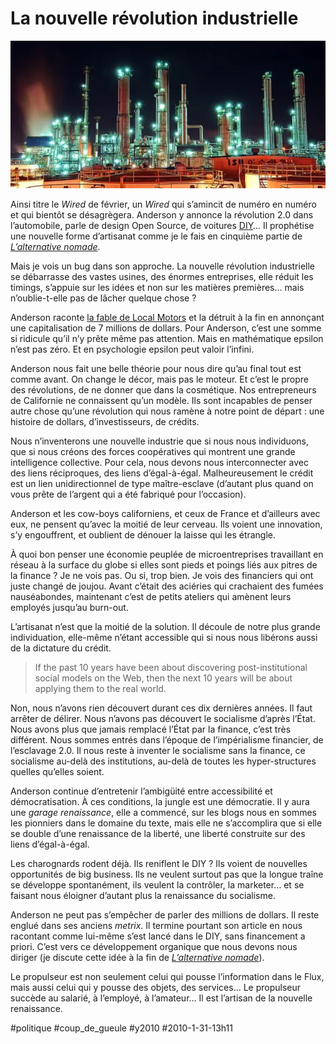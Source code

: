 # La nouvelle révolution industrielle

![](_i/880988398_a102b90f8b1.webp)

Ainsi titre le *Wired* de février, un *Wired* qui s’amincit de numéro en numéro et qui bientôt se désagrègera. Anderson y annonce la révolution 2.0 dans l’automobile, parle de design Open Source, de voitures [DIY](http://fr.wikipedia.org/wiki/Do_it_yourself)… Il prophétise une nouvelle forme d’artisanat comme je le fais en cinquième partie de *[L’alternative nomade](../../books/alternative-nomade.md)*.

Mais je vois un bug dans son approche. La nouvelle révolution industrielle se débarrasse des vastes usines, des énormes entreprises, elle réduit les timings, s’appuie sur les idées et non sur les matières premières… mais n’oublie-t-elle pas de lâcher quelque chose ?

Anderson raconte [la fable de Local Motors](http://www.wired.com/magazine/2010/01/ff_newrevolution) et la détruit à la fin en annonçant une capitalisation de 7 millions de dollars. Pour Anderson, c’est une somme si ridicule qu’il n’y prête même pas attention. Mais en mathématique epsilon n’est pas zéro. Et en psychologie epsilon peut valoir l’infini.

Anderson nous fait une belle théorie pour nous dire qu’au final tout est comme avant. On change le décor, mais pas le moteur. Et c’est le propre des révolutions, de ne donner que dans la cosmétique. Nos entrepreneurs de Californie ne connaissent qu’un modèle. Ils sont incapables de penser autre chose qu’une révolution qui nous ramène à notre point de départ : une histoire de dollars, d’investisseurs, de crédits.

Nous n’inventerons une nouvelle industrie que si nous nous individuons, que si nous créons des forces coopératives qui montrent une grande intelligence collective. Pour cela, nous devons nous interconnecter avec des liens réciproques, des liens d’égal-à-égal. Malheureusement le crédit est un lien unidirectionnel de type maître-esclave (d’autant plus quand on vous prête de l’argent qui a été fabriqué pour l’occasion).

Anderson et les cow-boys californiens, et ceux de France et d’ailleurs avec eux, ne pensent qu’avec la moitié de leur cerveau. Ils voient une innovation, s’y engouffrent, et oublient de dénouer la laisse qui les étrangle.

À quoi bon penser une économie peuplée de microentreprises travaillant en réseau à la surface du globe si elles sont pieds et poings liés aux pitres de la finance ? Je ne vois pas. Ou si, trop bien. Je vois des financiers qui ont juste changé de joujou. Avant c’était des aciéries qui crachaient des fumées nauséabondes, maintenant c’est de petits ateliers qui amènent leurs employés jusqu’au burn-out.

L’artisanat n’est que la moitié de la solution. Il découle de notre plus grande individuation, elle-même n’étant accessible qui si nous nous libérons aussi de la dictature du crédit.

> If the past 10 years have been about discovering post-institutional social models on the Web, then the next 10 years will be about applying them to the real world.

Non, nous n’avons rien découvert durant ces dix dernières années. Il faut arrêter de délirer. Nous n’avons pas découvert le socialisme d’après l’État. Nous avons plus que jamais remplacé l’État par la finance, c’est très différent. Nous sommes entrés dans l’époque de l’impérialisme financier, de l’esclavage 2.0. Il nous reste à inventer le socialisme sans la finance, ce socialisme au-delà des institutions, au-delà de toutes les hyper-structures quelles qu’elles soient.

Anderson continue d’entretenir l’ambigüité entre accessibilité et démocratisation. À ces conditions, la jungle est une démocratie. Il y aura une *garage renaissance*, elle a commencé, sur les blogs nous en sommes les pionniers dans le domaine du texte, mais elle ne s’accomplira que si elle se double d’une renaissance de la liberté, une liberté construite sur des liens d’égal-à-égal.

Les charognards rodent déjà. Ils reniflent le DIY ? Ils voient de nouvelles opportunités de big business. Ils ne veulent surtout pas que la longue traîne se développe spontanément, ils veulent la contrôler, la marketer… et se faisant nous éloigner d’autant plus la renaissance du socialisme.

Anderson ne peut pas s’empêcher de parler des millions de dollars. Il reste englué dans ses anciens *metrix*. Il termine pourtant son article en nous racontant comme lui-même s’est lancé dans le DIY, sans financement a priori. C’est vers ce développement organique que nous devons nous diriger (je discute cette idée à la fin de *[L’alternative nomade](../../books/alternative-nomade.md)*).

Le propulseur est non seulement celui qui pousse l’information dans le Flux, mais aussi celui qui y pousse des objets, des services… Le propulseur succède au salarié, à l’employé, à l’amateur… Il est l’artisan de la nouvelle renaissance.

#politique #coup_de_gueule #y2010 #2010-1-31-13h11
